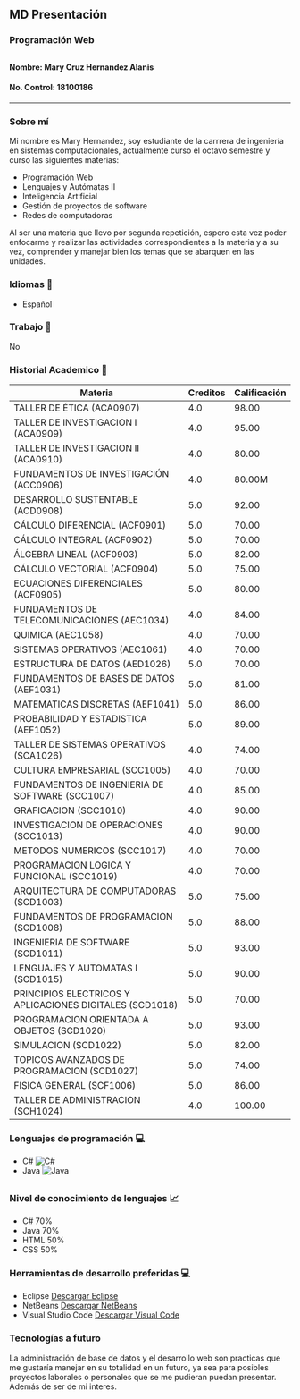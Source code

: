  ## MD Presentación 
 ### Programación Web  
 ## ## 
 #### Nombre: Mary Cruz Hernandez Alanis 
 #### No. Control: 18100186 

---

### Sobre mí 
Mi nombre es Mary Hernandez, soy estudiante de la carrrera de ingeniería en sistemas computacionales, actualmente curso el octavo semestre y curso las siguientes materias:  

- Programación Web
- Lenguajes y Autómatas II
- Inteligencia Artificial
- Gestión de proyectos de software
- Redes de computadoras

Al ser una materia que llevo por segunda repetición, espero esta vez poder enfocarme y realizar las actividades correspondientes a la materia y a su vez, comprender y manejar bien los temas que se abarquen en las unidades.

### Idiomas :notebook:
- Español

### Trabajo  :briefcase: 
No

### Historial Academico :page_facing_up:

| Materia                           | Creditos   | Calificación | 
|---------------------------------------|-------------|---------|
| TALLER DE ÉTICA (ACA0907)             | 4.0         | 98.00   | 
| TALLER DE INVESTIGACION I (ACA0909)   | 4.0         | 95.00   | 
| TALLER DE INVESTIGACION II (ACA0910)  | 4.0         | 80.00   | 
| FUNDAMENTOS DE INVESTIGACIÓN (ACC0906)  | 4.0       | 80.00M  |
| DESARROLLO SUSTENTABLE (ACD0908)        | 5.0       | 92.00   |
| CÁLCULO DIFERENCIAL (ACF0901)           | 5.0       | 70.00   |
| CÁLCULO INTEGRAL (ACF0902)              | 5.0       | 70.00   |
| ÁLGEBRA LINEAL (ACF0903)                | 5.0       | 82.00   |
| CÁLCULO VECTORIAL (ACF0904)             | 5.0       | 75.00   |
| ECUACIONES DIFERENCIALES (ACF0905)      | 5.0       | 80.00   |
| FUNDAMENTOS DE TELECOMUNICACIONES (AEC1034)      | 4.0       | 84.00   |
| QUIMICA (AEC1058)                       | 4.0       | 70.00   |
| SISTEMAS OPERATIVOS (AEC1061)           | 4.0       | 70.00   |
| ESTRUCTURA DE DATOS (AED1026)           | 5.0       | 70.00   |
| FUNDAMENTOS DE BASES DE DATOS (AEF1031) | 5.0       | 81.00   |
| MATEMATICAS DISCRETAS (AEF1041)         | 5.0       | 86.00   |
| PROBABILIDAD Y ESTADISTICA (AEF1052)    | 5.0       | 89.00   |
| TALLER DE SISTEMAS OPERATIVOS (SCA1026) | 4.0       | 74.00   |
| CULTURA EMPRESARIAL (SCC1005)           | 4.0       | 70.00   |
| FUNDAMENTOS DE INGENIERIA DE SOFTWARE (SCC1007)  | 4.0       | 85.00   |
| GRAFICACION (SCC1010)                   | 4.0       | 90.00   |
| INVESTIGACION DE OPERACIONES (SCC1013)  | 4.0       | 90.00   |
| METODOS NUMERICOS (SCC1017)             | 4.0       | 70.00   |
| PROGRAMACION LOGICA Y FUNCIONAL (SCC1019) | 4.0     | 70.00   |
| ARQUITECTURA DE COMPUTADORAS (SCD1003)    | 5.0     | 75.00   |
| FUNDAMENTOS DE PROGRAMACION (SCD1008)     | 5.0     | 88.00   |
| INGENIERIA DE SOFTWARE (SCD1011)          | 5.0     | 93.00   |
| LENGUAJES Y AUTOMATAS I (SCD1015)         | 5.0     | 90.00   |
| PRINCIPIOS ELECTRICOS Y APLICACIONES DIGITALES (SCD1018)| 5.0     | 70.00   |
| PROGRAMACION ORIENTADA A OBJETOS (SCD1020)| 5.0     | 93.00   |
| SIMULACION (SCD1022)                      | 5.0     | 82.00   |
| TOPICOS AVANZADOS DE PROGRAMACION (SCD1027)  | 5.0  | 74.00   |
| FISICA GENERAL (SCF1006)                  | 5.0     | 86.00   |
| TALLER DE ADMINISTRACION (SCH1024)        | 4.0     | 100.00  |

### Lenguajes de programación :computer:
- C# 
![C#](https://seeklogo.com/images/C/c-sharp-c-logo-02F17714BA-seeklogo.com.png)
- Java 
![Java](https://cdn-icons-png.flaticon.com/512/226/226777.png)
  
##
##
### Nivel de conocimiento de lenguajes :chart_with_upwards_trend:

- C# 70%
- Java 70%
- HTML 50%
- CSS 50%

### Herramientas de desarrollo preferidas :computer:
- Eclipse [Descargar Eclipse](https://www.eclipse.org/downloads/)
- NetBeans [Descargar NetBeans](https://netbeans.apache.org/download/index.html)
- Visual Studio Code [Descargar Visual Code](https://code.visualstudio.com/download)

### Tecnologías a futuro
La administración de base de datos y el desarrollo web son practicas que me gustaría manejar en su totalidad en un futuro, ya sea para posibles proyectos laborales o personales que se me pudieran puedan presentar. Además de ser de mi interes. 

